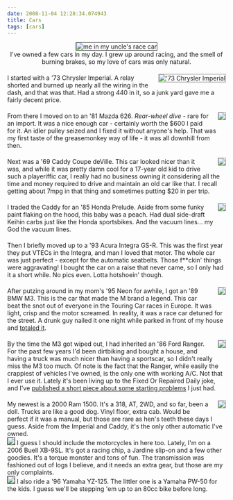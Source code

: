```yaml
---
date: 2008-11-04 12:28:34.074943
title: Cars
tags: [cars]
---
```

<style type="text/css">
#cars-intro { text-align: center; }
#cars div { margin-top: 20px; overflow: hidden; }
#cars div img { float: right; margin-left: 20px; border: 1px solid #888; }
</style>
<div id="cars-intro">
	<img alt="me in my uncle's race car" src="http://static.flickr.com/32/45303437_eef6773b33_m.jpg" align="middle" border="1" hspace="8" />
    	<br />I've owned a few cars in my day. I grew up around racing, and the smell of burning brakes, so my love of cars was only natural.
</div>
<div id="cars">
	<div>
		<img alt="'73 Chrysler Imperial"  src="http://static.flickr.com/37/75220609_d78df722e4_m.jpg" />
		I started with a '73 Chrysler Imperial. A relay shorted and burned up nearly all the wiring in the dash, and that was that. Had a strong 440 in it, so a junk yard gave me a fairly decent price.
	</div>
	<div>
		<img src="http://static.flickr.com/40/75220610_df71a2e790_m.jpg" />
		From there I moved on to an '81 Mazda 626. <i>Rear-wheel dive</i> - rare for an import. It was a nice enough car - certainly worth the $600 I paid for it. An idler pulley seized and I fixed it without anyone's help. That was my first taste of the greasemonkey way of life - it was all downhill from then.
	</div>
	<div><a name="#cadillac"></a>
		<img src="http://static.flickr.com/40/75220606_5ec8e3adda_m.jpg" />
		Next was a '69 Caddy Coupe deVille. This car looked nicer than it was, and while it was pretty damn cool for a 17-year old kid to drive such a playeriffic car, I really had no business owning it considering all the time and money required to drive and maintain an old car like that. I recall getting about 7mpg in that thing and sometimes putting $20 in per trip.
	</div>
	<div>
		<img src="http://static.flickr.com/38/75220611_e02f2ce631_m.jpg" />
		I traded the Caddy for an '85 Honda Prelude. Aside from some funky paint flaking on the hood, this baby was a peach. Had dual side-draft Keihin carbs just like the Honda sportsbikes. And the vacuum lines... my God the vacuum lines.
	</div>
	<div>
		Then I briefly moved up to a '93 Acura Integra GS-R. This was the first year they put VTECs in the Integra, and man I loved that motor. The whole car was just perfect - except for the automatic seatbelts. Those f**ckin' things were aggravating! I bought the car on a raise that never came, so I only had it a short while. No pics even. Lotta hotshoein' though.
	</div>
	<div>
		<img src="http://static.flickr.com/38/76615506_01e18074b3_m.jpg" />
		After putzing around in my mom's '95 Neon for awhile, I got an '89 BMW M3. This is the car that made the M brand a legend. This car beat the snot out of everyone in the Touring Car races in Europe. It was light, crisp and the motor screamed. In reality, it was a race car detuned for the street. A drunk guy nailed it one night while parked in front of my house and <a onclick="pageTracker._trackPageview('/outbound/flickr.com/m3totaled')" href="http://flickr.com/photos/frockenstein/75220608/">totaled it</a>.
	</div>
	<div><img src="http://static.flickr.com/1/845126_f70bb0dc5d_m.jpg" />
	By the time the M3 got wiped out, I had inherited an '86 Ford Ranger. For the past few years I'd been dirtbiking and bought a house, and having a truck was much nicer than having a sportscar, so I didn't really miss the M3 too much. Of note is the fact that the Ranger, while easily the crappiest of vehicles I've owned, is the only one with working A/C. Not that I ever use it. Lately it's been living up to the Fixed Or Repaired Daily joke, and I've <a href="/ranger">published a short  piece about some starting problems</a> I just had.
	</div>
    <div>
	<img src="http://farm1.static.flickr.com/138/318865881_401a0be0cc_m.jpg" />
	My newest is a 2000 Ram 1500. It's a 318, AT, 2WD, and so far, been a doll. Trucks are like a good dog. Vinyl floor, extra cab. Would be perfect if it was a manual, but those are rare as hen's teeth these days I guess. Aside from the Imperial and Caddy, it's the only other automatic I've owned.</div>
	</div>
	<div>
		<img border="1" src="http://farm2.static.flickr.com/1320/1325078184_e5ab15a082_m.jpg" />
		I guess I should include the motorcycles in here too. Lately, I'm on a 2006 Buell XB-9SL. It's got a racing chip, a Jardine slip-on and a few other goodies. It's a torque monster and tons of fun. The transmission was fashioned out of logs I believe, and it needs an extra gear, but those are my only complaints.
	</div>
	<div>
	    <img src="http://farm1.static.flickr.com/69/210550960_8b2ba45082_m.jpg" border="1" />
	    I also ride a '96 Yamaha YZ-125. The littler one is a Yamaha PW-50 for the kids. I guess we'll be stepping 'em up to an 80cc bike before long.
	</div>
</div>

<br clear="all" />
<p align="center">
<script type="text/javascript"><!--
google_ad_client = "pub-9671662461133942";
/* wide */
google_ad_slot = "9835460877";
google_ad_width = 468;
google_ad_height = 60;
//-->
</script>
<script type="text/javascript"
src="http://pagead2.googlesyndication.com/pagead/show_ads.js">
</script>
</p>